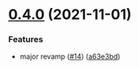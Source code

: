 # [0.4.0](https://github.com/cheesebit/ui/compare/v0.3.1...v0.4.0) (2021-11-01)


### Features

* major revamp ([#14](https://github.com/cheesebit/ui/issues/14)) ([a63e3bd](https://github.com/cheesebit/ui/commit/a63e3bdc341937986ae7cf8c78d883a530fe06a9))
